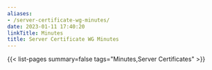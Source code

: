 ```yaml
---
aliases:
- /server-certificate-wg-minutes/
date: 2023-01-11 17:40:20
linkTitle: Minutes
title: Server Certificate WG Minutes
---
```


{{< list-pages summary=false tags="Minutes,Server Certificates" >}}